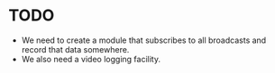 # TODO

* We need to create a module that subscribes to all broadcasts and record that
   data somewhere.
* We also need a video logging facility.

